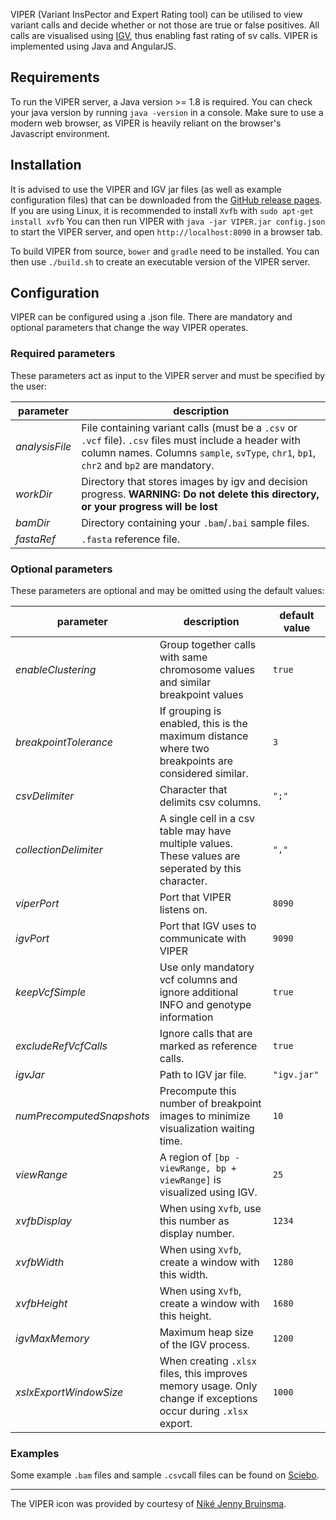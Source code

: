 VIPER (Variant InsPector and Expert Rating tool) can be utilised to view variant calls and decide whether or not those are true or false positives. All calls are visualised using [IGV](https://github.com/igvteam/igv), thus enabling fast rating of sv calls. VIPER is implemented using Java and AngularJS.

## Requirements
To run the VIPER server, a Java version >= 1.8 is required. You can check your java version by running `java -version` in a console.
Make sure to use a modern web browser, as VIPER is heavily reliant on the browser's Javascript environment.

## Installation
It is advised to use the VIPER and IGV jar files (as well as example configuration files) that can be downloaded from the [GitHub release pages](https://github.com/MarWoes/viper/releases).
If you are using Linux, it is recommended to install `Xvfb` with
`sudo apt-get install xvfb`
You can then run VIPER with
`java -jar VIPER.jar config.json`
to start the VIPER server, and open `http://localhost:8090` in a browser tab.

To build VIPER from source, `bower` and `gradle` need to be installed.
You can then use `./build.sh` to create an executable version of the VIPER server.

## Configuration

VIPER can be configured using a .json file.
There are mandatory and optional parameters that change the way VIPER operates.

### Required parameters

These parameters act as input to the VIPER server and must be specified by the user:

| parameter | description |
|-------| ----------- |
| *analysisFile* | File containing variant calls (must be a `.csv` or `.vcf` file). `.csv` files must include a header with column names. Columns `sample`, `svType`, `chr1`, `bp1`, `chr2` and `bp2` are mandatory.
| *workDir* | Directory that stores images by igv and decision progress. **WARNING: Do not delete this directory, or your progress will be lost** |
| *bamDir* | Directory containing your `.bam`/`.bai`  sample files. |
| *fastaRef* | `.fasta` reference file. |


### Optional parameters

These parameters are optional and may be omitted using the default values:

| parameter | description | default value |
|-------| ----------- |-----|
| *enableClustering* | Group together calls with same chromosome values and similar breakpoint values | `true` |
| *breakpointTolerance* | If grouping is enabled, this is the maximum distance where two breakpoints are considered similar. | `3` |
| *csvDelimiter* | Character that delimits csv columns. | `";"` |
| *collectionDelimiter* | A single cell in a csv table may have multiple values. These values are seperated by this character. |`","` |
| *viperPort* | Port that VIPER listens on. | `8090` |
| *igvPort* | Port that IGV uses to communicate with VIPER | `9090` |
| *keepVcfSimple* | Use only mandatory vcf columns and ignore additional INFO and genotype information | `true` |
| *excludeRefVcfCalls* | Ignore calls that are marked as reference calls. | `true`
| *igvJar* | Path to IGV jar file. | `"igv.jar"`|
| *numPrecomputedSnapshots* | Precompute this number of breakpoint images to minimize visualization waiting time. | `10` |
| *viewRange* | A region of `[bp - viewRange, bp + viewRange]` is visualized using IGV. | `25` |
| *xvfbDisplay* | When using `Xvfb`, use this number as display number. | `1234` |
| *xvfbWidth* | When using `Xvfb`, create a window with this width. | `1280` |
| *xvfbHeight* | When using `Xvfb`, create a window with this height. | `1680` |
| *igvMaxMemory* | Maximum heap size of the IGV process. | `1200` |
| *xslxExportWindowSize* | When creating `.xlsx` files, this improves memory usage. Only change if exceptions occur during `.xlsx` export. | `1000` |

### Examples

Some example `.bam` files and sample `.csv`call files can be found on [Sciebo](https://uni-muenster.sciebo.de/index.php/s/Qf6xIn2WDOyHhFN).

---
The VIPER icon was provided by courtesy of [Niké Jenny Bruinsma](https://thenounproject.com/search/?q=snake&i=158882).
